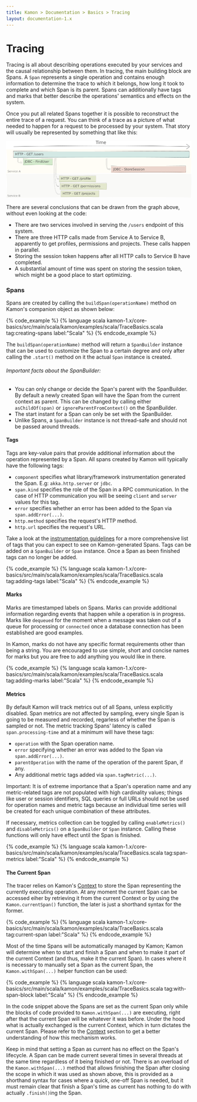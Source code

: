 ```yaml
---
title: Kamon > Documentation > Basics > Tracing
layout: documentation-1.x
---
```


Tracing
=======

Tracing is all about describing operations executed by your services and the causal relationship between them. In
tracing, the main building block are Spans. A `Span` represents a single operation and contains enough information to
determine the trace to which it belongs, how long it took to complete and which Span is its parent. Spans can
additionally have tags and marks that better describe the operations' semantics and effects on the system.

Once you put all related Spans together it is possible to reconstruct the entire trace of a request. You can think of a
trace as a picture of what needed to happen for a request to be processed by your system. That story will usually be
represented by something that like this:


<img class="img-fluid my-3" src="/assets/img/diagrams/tracing-basics.png">

There are several conclusions that can be drawn from the graph above, without even looking at the code:
  - There are two services involved in serving the `/users` endpoint of this system.
  - There are three HTTP calls made from Service A to Service B, apparently to get profiles, permissions and projects.
    These calls happen in parallel.
  - Storing the session token happens after all HTTP calls to Service B have completed.
  - A substantial amount of time was spent on storing the session token, which might be a good place to start optimizing.


### Spans

Spans are created by calling the `buildSpan(operationName)` method on Kamon's companion object as shown below:


{% code_example %}
{%   language scala kamon-1.x/core-basics/src/main/scala/kamon/examples/scala/TraceBasics.scala tag:creating-spans label:"Scala" %}
{% endcode_example %}

The `buildSpan(operationName)` method will return a `SpanBuilder` instance that can be used to customize the Span to a
certain degree and only after calling the `.start()` method on it the actual `Span` instance is created.

###### Important facts about the SpanBuilder:
  - You can only change or decide the Span's parent with the SpanBuilder. By default a newly created Span will have the
    Span from the current context as parent. This can be changed by calling either `asChildOf(span)` or `ignoreParentFromContext()`
    on the SpanBuilder.
  - The start instant for a Span can only be set with the SpanBuilder.
  - Unlike Spans, a `SpanBuilder` instance is not thread-safe and should not be passed around threads.




#### Tags

Tags are key-value pairs that provide additional information about the operation represented by a Span. All spans created
by Kamon will typically have the following tags:
  - `component` specifies what library/framework instrumentation generated the Span. E.g: `akka.http.server` or `jdbc`.
  - `span.kind` specifies the role of the Span in a RPC communication. In the case of HTTP communication you will be
    seeing `client` and `server` values for this tag.
  - `error` specifies whether an error has been added to the Span via `span.addError(...)`.
  - `http.method` specifies the request's HTTP method.
  - `http.url` specifies the request's URL.

Take a look at the [instrumentation guidelines][1] for a more comprehensive list of tags that you can expect to see on
Kamon-generated Spans. Tags can be added on a `SpanBuilder` or `Span` instance. Once a Span as been finished tags can
no longer be added.

{% code_example %}
{%   language scala kamon-1.x/core-basics/src/main/scala/kamon/examples/scala/TraceBasics.scala tag:adding-tags label:"Scala" %}
{% endcode_example %}



#### Marks

Marks are timestamped labels on Spans. Marks can provide additional information regarding events that happen while a
operation is in progress. Marks like `dequeued` for the moment when a message was taken out of a queue for processing or
`connected` once a database connection has been established are good examples.

In Kamon, marks do not have any specific format requirements other than being a string. You are encouraged to use simple,
short and concise names for marks but you are free to add anything you would like in there.


{% code_example %}
{%   language scala kamon-1.x/core-basics/src/main/scala/kamon/examples/scala/TraceBasics.scala tag:adding-marks label:"Scala" %}
{% endcode_example %}



#### Metrics

By default Kamon will track metrics out of all Spans, unless explicitly disabled. Span metrics are not affected by
sampling, every single Span is going to be measured and recorded, regarless of whether the Span is sampled or not. The
metric tracking Spans' latency is called `span.processing-time` and at a minimum will have these tags:
  - `operation` with the Span operation name.
  - `error` specifying whether an error was added to the Span via `span.addError(...)`.
  - `parentOperation` with the name of the operation of the parent Span, if any.
  - Any additional metric tags added via `span.tagMetric(...)`.

<p class="alert alert-warning">
<span class="d-block font-weight-bold" >Important:</span>
It is of extreme importance that a Span's operation name and any metric-related tags are not populated with high cardinality
values; things like user or session identifiers, SQL queries or full URLs should not be used for operation names and
metric tags because an individual time series will be created for each unique combination of these attributes.
</p>

If necessary, metrics collection can be toggled by calling `enableMetrics()` and `disableMetrics()` on a `SpanBuilder`
or `Span` instance. Calling these functions will only have effect until the Span is finished.

{% code_example %}
{%   language scala kamon-1.x/core-basics/src/main/scala/kamon/examples/scala/TraceBasics.scala tag:span-metrics label:"Scala" %}
{% endcode_example %}




#### The Current Span

The tracer relies on Kamon's [Context][2] to store the Span representing the currently executing operation. At any moment
the current Span can be accessed eiher by retrieving it from the current Context or by using the `Kamon.currentSpan()`
function, the later is just a shorthand syntax for the former.

{% code_example %}
{%   language scala kamon-1.x/core-basics/src/main/scala/kamon/examples/scala/TraceBasics.scala tag:current-span label:"Scala" %}
{% endcode_example %}

Most of the time Spans will be automatically managed by Kamon; Kamon will determine when to start and finish a Span and
when to make it part of the current Context (and thus, make it the current Span). In cases where it is necessary to
manually set a Span as the current Span, the `Kamon.withSpan(...)` helper function can be used:


{% code_example %}
{%   language scala kamon-1.x/core-basics/src/main/scala/kamon/examples/scala/TraceBasics.scala tag:with-span-block label:"Scala" %}
{% endcode_example %}

In the code snippet above the Spans are set as the current Span only while the blocks of code provided to
`Kamon.withSpan(...)` are executing, right after that the current Span will be whatever it was before. Under the hood
what is actually exchanged is the current Context, which in turn dictates the current Span. Please refer to the [Context][2]
section to get a better understanding of how this mechanism works.

Keep in mind that setting a Span as current has no effect on the Span's lifecycle. A Span can be made current several
times in several threads at the same time regardless of it being finished or not. There is an overload of the
`Kamon.withSpan(...)` method that allows finishing the Span after closing the scope in which it was used as shown above,
this is provided as a shorthand syntax for cases where a quick, one-off Span is needed, but it must remain clear that
finish a Span's time as current has nothing to do with actually `.finish()`ing the Span.



[1]: ../../advanced/instrumentation-guidelines/
[2]: ../../basics/context/
